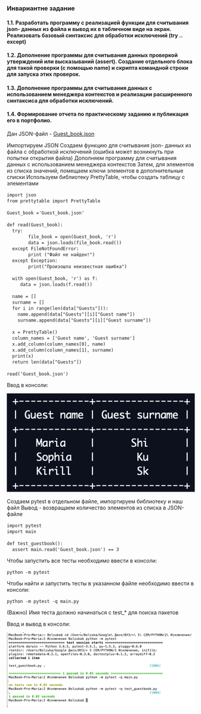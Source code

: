 ### Инвариантне задание
#### 1.1. Разработать программу с реализацией функции для считывания json- данных из файла и вывод их в табличном виде на экран. Реализовать базовый синтаксис для обработки исключений (try .. except)
#### 1.2. Дополнение программы для считывания данных проверкой утверждений или высказываний (assert). Создание отдельного блока для такой проверки (с помощью __name__) и скрипта командной строки для запуска этих проверок.
#### 1.3. Дополнение программы для считывания данных с использованием менеджера контекстов и реализации расширенного синтаксиса для обработки исключений.
#### 1.4. Формирование отчета по практическому заданию и публикация его в портфолио.

Дан JSON-файл - [Guest_book.json](https://github.com/python-advance/sem5-exceptions-Bolzuka/blob/master/CP/Guest_book.json "Guest_book.json" )


Импортируем JSON
Создаем функцию для считывания json- данных из файла с обработкой исключений (ошибка может возникнуть при попытки открытия файла)
Дополняем программу для считывания данных с использованием менеджера контекстов
Затем, для элементов из списка значений, помещаем ключи элементов в дополнительные списки
Используем библиотеку PrettyTable, чтобы создать таблицу с элементами

```
import json
from prettytable import PrettyTable

Guest_book ='Guest_book.json'

def read(Guest_book):
  try:
        file_book = open(Guest_book, 'r') 
        data = json.loads(file_book.read())
  except FileNotFoundError:
        print ("Файл не найден!")
  except Exception:
        print("Произошла неизвестная ошибка")

  with open(Guest_book, 'r') as f:
     data = json.loads(f.read())

  name = []
  surname = []
  for i in range(len(data["Guests"])):
    name.append(data["Guests"][i]["Guest name"])
    surname.append(data["Guests"][i]["Guest surname"])
  
  x = PrettyTable()
  column_names = ['Guest name', 'Guest surname']
  x.add_column(column_names[0], name)
  x.add_column(column_names[1], surname)
  print(x)
  return len(data["Guests"]) 

read('Guest_book.json')
```
Ввод в консоли: 

![Скрин](https://github.com/python-advance/sem5-exceptions-Bolzuka/blob/master/CP/скрин.png "Скрин")



Создаем pytest в отдельном файле, импортируем библиотеку и наш файл
Вывод - возвращаем количество элементов из списка в JSON-файле

```
import pytest
import main

def test_guestbook():
  assert main.read('Guest_book.json') == 3
```

Чтобы запустить все тесты необходимо ввести в консоли:
```
python -m pytest
```
Чтобы найти и запустить тесты в указанном файле необходимо ввести в консоли:
```
python -m pytest -q main.py
```
(Важно) Имя теста должно начинаться с test_* для поиска пакетов

Ввод и вывод в консоли: 

![Тесты скрин](https://github.com/python-advance/sem5-exceptions-Bolzuka/blob/master/CP/тесты_скрин.png "Тесты скрин")

